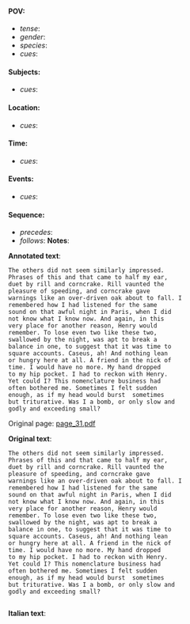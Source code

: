 #### POV: 
  - *tense*:
  - *gender*:
  - *species*:
  - *cues*:
#### Subjects:
  - *cues*:
#### Location:
  - *cues*:
#### Time:
  - *cues*:
#### Events:
  - *cues*:
#### Sequence:
  - *precedes*: 
  - *follows*:
**Notes**:


**Annotated text**:
```
The others did not seem similarly impressed. 
Phrases of this and that came to half my ear, 
duet by rill and corncrake. Rill vaunted the 
pleasure of speeding, and corncrake gave 
warnings like an over-driven oak about to fall. I 
remembered how I had listened for the same 
sound on that awful night in Paris, when I did 
not know what I know now. And again, in this 
very place for another reason, Henry would 
remember. To lose even two like these two, 
swallowed by the night, was apt to break a 
balance in one, to suggest that it was time to 
square accounts. Caseus, ah! And nothing lean 
or hungry here at all. A friend in the nick of 
time. I would have no more. My hand dropped 
to my hip pocket. I had to reckon with Henry. 
Yet could I? This nomenclature business had 
often bothered me. Sometimes I felt sudden 
enough, as if my head would burst  sometimes 
but triturative. Was I a bomb, or only slow and 
godly and exceeding small? 
```

Original page:
[page_31.pdf](https://github.com/vigji/cainjb/blob/main/source_material/pages/page_31.pdf)

**Original text**:
```
The others did not seem similarly impressed. 
Phrases of this and that came to half my ear, 
duet by rill and corncrake. Rill vaunted the 
pleasure of speeding, and corncrake gave 
warnings like an over-driven oak about to fall. I 
remembered how I had listened for the same 
sound on that awful night in Paris, when I did 
not know what I know now. And again, in this 
very place for another reason, Henry would 
remember. To lose even two like these two, 
swallowed by the night, was apt to break a 
balance in one, to suggest that it was time to 
square accounts. Caseus, ah! And nothing lean 
or hungry here at all. A friend in the nick of 
time. I would have no more. My hand dropped 
to my hip pocket. I had to reckon with Henry. 
Yet could I? This nomenclature business had 
often bothered me. Sometimes I felt sudden 
enough, as if my head would burst  sometimes 
but triturative. Was I a bomb, or only slow and 
godly and exceeding small? 
```

```
```

**Italian text**:
```
```

